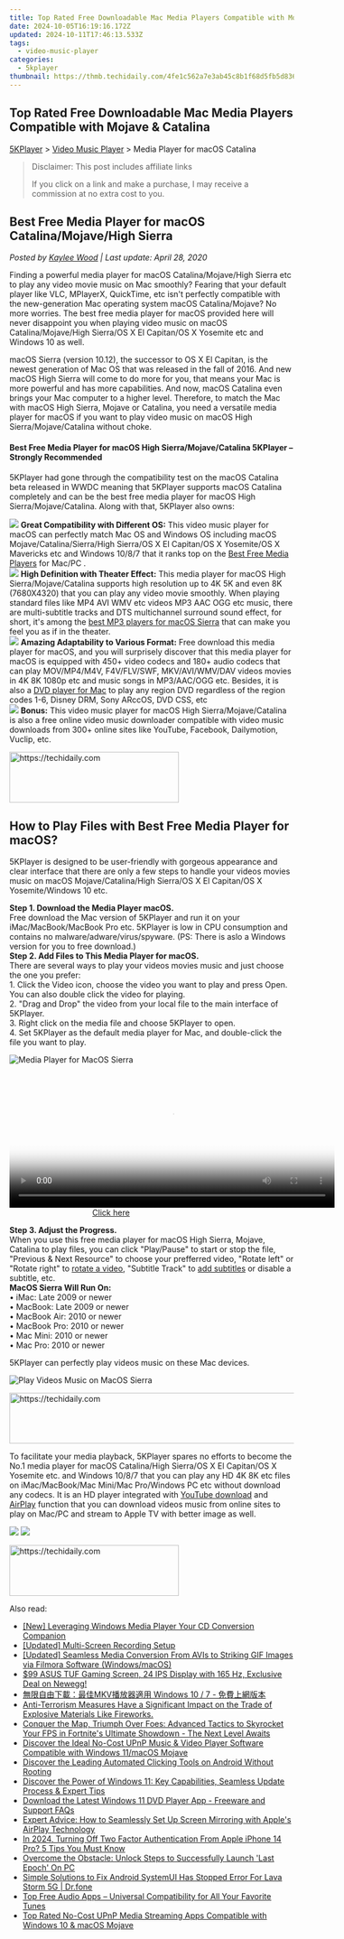 ```yaml
---
title: Top Rated Free Downloadable Mac Media Players Compatible with Mojave & Catalina
date: 2024-10-05T16:19:16.172Z
updated: 2024-10-11T17:46:13.533Z
tags:
  - video-music-player
categories:
  - 5kplayer
thumbnail: https://thmb.techidaily.com/4fe1c562a7e3ab45c8b1f68d5fb5d836545aa73283e591a5a7261febdc4cbc2c.jpg
---
```


## Top Rated Free Downloadable Mac Media Players Compatible with Mojave & Catalina

[5KPlayer](https://tools.techidaily.com/5kplayer/products/) \> [Video Music Player](https://tools.techidaily.com/5kplayer/video-music-player/) \> Media Player for macOS Catalina

>  Disclaimer: This post includes affiliate links
>
>  If you click on a link and make a purchase, I may receive a commission at no extra cost to you.
>

## Best Free Media Player for macOS Catalina/Mojave/High Sierra

 _Posted by [Kaylee Wood](https://www.quora.com/profile/Amanda-Hu-21) | Last update: April 28, 2020_

Finding a powerful media player for macOS Catalina/Mojave/High Sierra etc to play any video movie music on Mac smoothly? Fearing that your default player like VLC, MPlayerX, QuickTime, etc isn't perfectly compatible with the new-generation Mac operating system macOS Catalina/Mojave? No more worries. The best free media player for macOS provided here will never disappoint you when playing video music on macOS Catalina/Mojave/High Sierra/OS X El Capitan/OS X Yosemite etc and Windows 10 as well. 

macOS Sierra (version 10.12), the successor to OS X El Capitan, is the newest generation of Mac OS that was released in the fall of 2016\. And new macOS High Sierra will come to do more for you, that means your Mac is more powerful and has more capabilities. And now, macOS Catalina even brings your Mac computer to a higher level. Therefore, to match the Mac with macOS High Sierra, Mojave or Catalina, you need a versatile media player for macOS if you want to play video music on macOS High Sierra/Mojave/Catalina without choke. 

#### **Best Free Media Player for macOS High Sierra/Mojave/Catalina 5KPlayer – Strongly Recommended**

5KPlayer had gone through the compatibility test on the macOS Catalina beta released in WWDC meaning that 5KPlayer supports macOS Catalina completely and can be the best free media player for macOS High Sierra/Mojave/Catalina. Along with that, 5KPlayer also owns:

![](https://www.5kplayer.com/video-music-player/img/check-mp-0224.png) **Great Compatibility with Different OS:** This video music player for macOS can perfectly match Mac OS and Windows OS including macOS Mojave/Catalina/Sierra/High Sierra/OS X El Capitan/OS X Yosemite/OS X Mavericks etc and Windows 10/8/7 that it ranks top on the [Best Free Media Players](https://tools.techidaily.com/5kplayer/video-music-player/) for Mac/PC .  
![](https://www.5kplayer.com/video-music-player/img/check-mp-0224.png) **High Definition with Theater Effect:** This media player for macOS High Sierra/Mojave/Catalina supports high resolution up to 4K 5K and even 8K (7680X4320) that you can play any video movie smoothly. When playing standard files like MP4 AVI WMV etc videos MP3 AAC OGG etc music, there are multi-subtitle tracks and DTS multichannel surround sound effect, for short, it's among the [best MP3 players for macOS Sierra](https://tools.techidaily.com/5kplayer/video-music-player/) that can make you feel you as if in the theater.  
![](https://www.5kplayer.com/video-music-player/img/check-mp-0224.png) **Amazing Adaptability to Various Format:** Free download this media player for macOS, and you will surprisely discover that this media player for macOS is equipped with 450+ video codecs and 180+ audio codecs that can play MOV/MP4/M4V, F4V/FLV/SWF, MKV/AVI/WMV/DAV videos movies in 4K 8K 1080p etc and music songs in MP3/AAC/OGG etc. Besides, it is also a [DVD player for Mac](https://tools.techidaily.com/5kplayer/video-music-player/) to play any region DVD regardless of the region codes 1-6, Disney DRM, Sony ARccOS, DVD CSS, etc  
![](https://www.5kplayer.com/video-music-player/img/check-mp-0224.png) **Bonus:** This video music player for macOS High Sierra/Mojave/Catalina is also a free online video music downloader compatible with video music downloads from 300+ online sites like YouTube, Facebook, Dailymotion, Vuclip, etc.

<!-- affiliate ads begin -->
<a href="https://aligracehair.sjv.io/c/5597632/1885928/19272" target="_top" id="1885928">
  <img src="//a.impactradius-go.com/display-ad/19272-1885928" border="0" alt="https://techidaily.com" width="300" height="90"/>
</a>
<img height="0" width="0" src="https://aligracehair.sjv.io/i/5597632/1885928/19272" style="position:absolute;visibility:hidden;" border="0" />
<!-- affiliate ads end -->

## How to Play Files with Best Free Media Player for macOS?

5KPlayer is designed to be user-friendly with gorgeous appearance and clear interface that there are only a few steps to handle your videos movies music on macOS Mojave/Catalina/High Sierra/OS X El Capitan/OS X Yosemite/Windows 10 etc.

**Step 1\. Download the Media Player macOS.**  
Free download the Mac version of 5KPlayer and run it on your iMac/MacBook/MacBook Pro etc. 5KPlayer is low in CPU consumption and contains no malware/adware/virus/spyware. (PS: There is aslo a Windows version for you to free download.)  
**Step 2\. Add Files to This Media Player for macOS.**  
There are several ways to play your videos movies music and just choose the one you prefer:  
1\. Click the Video icon, choose the video you want to play and press Open. You can also double click the video for playing.  
2\. "Drag and Drop" the video from your local file to the main interface of 5KPlayer.  
3\. Right click on the media file and choose 5KPlayer to open.  
4\. Set 5KPlayer as the default media player for Mac, and double-click the file you want to play.

![Media Player for MacOS Sierra](https://www.5kplayer.com/video-music-player/img/free-video-player.png) 

<!-- affiliate ads begin -->
<span id="1983473">
					<video width="576" height="240" style="cursor:pointer"
           poster="//a.impactradius-go.com/display-clicktoplayimage/1983473.png"
           onclick="if(!this.playClicked){this.play();this.setAttribute('controls',true);this.playClicked=true;}">
	   <source src="//a.impactradius-go.com/display-ad/22993-1983473">
	   <img src="//a.impactradius-go.com/display-clicktoplayimage/1983473.png" style="border: none; height: 100%; width: 100%; object-fit: contain">
	</video>
	<div style="width:360px;text-align:center"><a href="javascript:window.open(decodeURIComponent('https%3A%2F%2Fhomestyler.sjv.io%2Fc%2F5597632%2F1983473%2F22993'), '_blank');void(0);">Click here</a></div>
</span>
<img height="0" width="0" src="https://imp.pxf.io/i/5597632/1983473/22993" style="position:absolute;visibility:hidden;" border="0" />
<!-- affiliate ads end -->

**Step 3\. Adjust the Progress.**  
When you use this free media player for macOS High Sierra, Mojave, Catalina to play files, you can click "Play/Pause" to start or stop the file, "Previous & Next Resource" to choose your prefferred video, "Rotate left" or "Rotate right" to [rotate a video](https://tools.techidaily.com/5kplayer/video-music-player/), "Subtitle Track" to [add subtitles](https://tools.techidaily.com/5kplayer/video-music-player/) or disable a subtitle, etc.  
**MacOS Sierra Will Run On:**   
• iMac: Late 2009 or newer  
• MacBook: Late 2009 or newer  
• MacBook Air: 2010 or newer  
• MacBook Pro: 2010 or newer  
• Mac Mini: 2010 or newer  
• Mac Pro: 2010 or newer

5KPlayer can perfectly play videos music on these Mac devices.

![Play Videos Music on MacOS Sierra](https://www.5kplayer.com/video-music-player/img/5kplayer-play-video-free.jpg) 

<!-- affiliate ads begin -->
<a href="https://appsumo.8odi.net/c/5597632/2094421/7443" target="_top" id="2094421">
  <img src="//a.impactradius-go.com/display-ad/7443-2094421" border="0" alt="https://techidaily.com" width="728" height="90"/>
</a>
<img height="0" width="0" src="https://appsumo.8odi.net/i/5597632/2094421/7443" style="position:absolute;visibility:hidden;" border="0" />
<!-- affiliate ads end -->

To facilitate your media playback, 5KPlayer spares no efforts to become the No.1 media player for macOS Catalina/High Sierra/OS X El Capitan/OS X Yosemite etc. and Windows 10/8/7 that you can play any HD 4K 8K etc files on iMac/MacBook/Mac Mini/Mac Pro/Windows PC etc without download any codecs. It is an HD player integrated with [YouTube download](https://tools.techidaily.com/5kplayer/youtube-download/) and [AirPlay](https://tools.techidaily.com/5kplayer/airplay/) function that you can download videos music from online sites to play on Mac/PC and stream to Apple TV with better image as well.

[![](https://www.5kplayer.com/video-music-player/../button/freedownbackmac.png)](https://tools.techidaily.com/5kplayer/products/) [![](https://www.5kplayer.com/video-music-player/../button/freedownwhitewin.png)](https://tools.techidaily.com/5kplayer/products/)

<!-- affiliate ads begin -->
<a href="https://aligracehair.sjv.io/c/5597632/2027162/19272" target="_top" id="2027162">
  <img src="//a.impactradius-go.com/display-ad/19272-2027162" border="0" alt="https://techidaily.com" width="300" height="90"/>
</a>
<img height="0" width="0" src="https://aligracehair.sjv.io/i/5597632/2027162/19272" style="position:absolute;visibility:hidden;" border="0" />
<!-- affiliate ads end -->

<ins class="adsbygoogle"
     style="display:block"
     data-ad-format="autorelaxed"
     data-ad-client="ca-pub-7571918770474297"
     data-ad-slot="1223367746"></ins>

<ins class="adsbygoogle"
     style="display:block"
     data-ad-client="ca-pub-7571918770474297"
     data-ad-slot="8358498916"
     data-ad-format="auto"
     data-full-width-responsive="true"></ins>

<span class="atpl-alsoreadstyle">Also read:</span>
<div><ul>
<li><a href="https://extra-approaches.techidaily.com/new-leveraging-windows-media-player-your-cd-conversion-companion/"><u>[New] Leveraging Windows Media Player Your CD Conversion Companion</u></a></li>
<li><a href="https://screen-mirroring-recording.techidaily.com/updated-multi-screen-recording-setup/"><u>[Updated] Multi-Screen Recording Setup</u></a></li>
<li><a href="https://fox-cloud.techidaily.com/updated-seamless-media-conversion-from-avis-to-striking-gif-images-via-filmora-software-windowsmacos/"><u>[Updated] Seamless Media Conversion From AVIs to Striking GIF Images via Filmora Software (Windows/macOS)</u></a></li>
<li><a href="https://hardware-reviews.techidaily.com/1723862800926-99-asus-tuf-gaming-screen-24-ips-display-with-165-hz-exclusive-deal-on-newegg/"><u>$99 ASUS TUF Gaming Screen, 24 IPS Display with 165 Hz, Exclusive Deal on Newegg!</u></a></li>
<li><a href="https://media-tips.techidaily.com/mkv-windows-10-7/"><u>無限自由下載：最佳MKV播放器適用 Windows 10 / 7 - 免費上網版本</u></a></li>
<li><a href="https://media-tips.techidaily.com/anti-terrorism-measures-have-a-significant-impact-on-the-trade-of-explosive-materials-like-fireworks/"><u>Anti-Terrorism Measures Have a Significant Impact on the Trade of Explosive Materials Like Fireworks.</u></a></li>
<li><a href="https://techtrends.techidaily.com/1723808238592-conquer-the-map-triumph-over-foes-advanced-tactics-to-skyrocket-your-fps-in-fortnites-ultimate-showdown-the-next-level-awaits/"><u>Conquer the Map, Triumph Over Foes: Advanced Tactics to Skyrocket Your FPS in Fortnite's Ultimate Showdown - The Next Level Awaits</u></a></li>
<li><a href="https://media-tips.techidaily.com/discover-the-ideal-no-cost-upnp-music-and-video-player-software-compatible-with-windows-11macos-mojave/"><u>Discover the Ideal No-Cost UPnP Music & Video Player Software Compatible with Windows 11/macOS Mojave</u></a></li>
<li><a href="https://techtrends.techidaily.com/discover-the-leading-automated-clicking-tools-on-android-without-rooting/"><u>Discover the Leading Automated Clicking Tools on Android Without Rooting</u></a></li>
<li><a href="https://media-tips.techidaily.com/discover-the-power-of-windows-11-key-capabilities-seamless-update-process-and-expert-tips/"><u>Discover the Power of Windows 11: Key Capabilities, Seamless Update Process & Expert Tips</u></a></li>
<li><a href="https://media-tips.techidaily.com/download-the-latest-windows-11-dvd-player-app-freeware-and-support-faqs/"><u>Download the Latest Windows 11 DVD Player App - Freeware and Support FAQs</u></a></li>
<li><a href="https://media-tips.techidaily.com/expert-advice-how-to-seamlessly-set-up-screen-mirroring-with-apples-airplay-technology/"><u>Expert Advice: How to Seamlessly Set Up Screen Mirroring with Apple's AirPlay Technology</u></a></li>
<li><a href="https://apple-account.techidaily.com/in-2024-turning-off-two-factor-authentication-from-apple-iphone-14-pro-5-tips-you-must-know-by-drfone-ios/"><u>In 2024, Turning Off Two Factor Authentication From Apple iPhone 14 Pro? 5 Tips You Must Know</u></a></li>
<li><a href="https://win-able.techidaily.com/overcome-the-obstacle-unlock-steps-to-successfully-launch-last-epoch-on-pc/"><u>Overcome the Obstacle: Unlock Steps to Successfully Launch 'Last Epoch' On PC</u></a></li>
<li><a href="https://fix-guide.techidaily.com/simple-solutions-to-fix-android-systemui-has-stopped-error-for-lava-storm-5g-drfone-by-drfone-fix-android-problems-fix-android-problems/"><u>Simple Solutions to Fix Android SystemUI Has Stopped Error For Lava Storm 5G | Dr.fone</u></a></li>
<li><a href="https://media-tips.techidaily.com/top-free-audio-apps-universal-compatibility-for-all-your-favorite-tunes/"><u>Top Free Audio Apps – Universal Compatibility for All Your Favorite Tunes</u></a></li>
<li><a href="https://media-tips.techidaily.com/top-rated-no-cost-upnp-media-streaming-apps-compatible-with-windows-10-and-macos-mojave/"><u>Top Rated No-Cost UPnP Media Streaming Apps Compatible with Windows 10 & macOS Mojave</u></a></li>
</ul></div>


